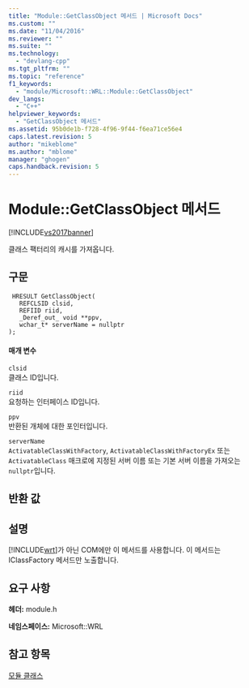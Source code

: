 ```yaml
---
title: "Module::GetClassObject 메서드 | Microsoft Docs"
ms.custom: ""
ms.date: "11/04/2016"
ms.reviewer: ""
ms.suite: ""
ms.technology: 
  - "devlang-cpp"
ms.tgt_pltfrm: ""
ms.topic: "reference"
f1_keywords: 
  - "module/Microsoft::WRL::Module::GetClassObject"
dev_langs: 
  - "C++"
helpviewer_keywords: 
  - "GetClassObject 메서드"
ms.assetid: 95b0de1b-f728-4f96-9f44-f6ea71ce56e4
caps.latest.revision: 5
author: "mikeblome"
ms.author: "mblome"
manager: "ghogen"
caps.handback.revision: 5
---
```

# Module::GetClassObject 메서드
[!INCLUDE[vs2017banner](../assembler/inline/includes/vs2017banner.md)]

클래스 팩터리의 캐시를 가져옵니다.  
  
## <a name="syntax"></a>구문  
  
```  
 HRESULT GetClassObject(  
   REFCLSID clsid,  
   REFIID riid,  
   _Deref_out_ void **ppv,  
   wchar_t* serverName = nullptr  
);  
```  
  
#### <a name="parameters"></a>매개 변수  
 `clsid`  
 클래스 ID입니다.  
  
 `riid`  
 요청하는 인터페이스 ID입니다.  
  
 `ppv`  
 반환된 개체에 대한 포인터입니다.  
  
 `serverName`  
 `ActivatableClassWithFactory`, `ActivatableClassWithFactoryEx` 또는 `ActivatableClass` 매크로에 지정된 서버 이름 또는 기본 서버 이름을 가져오는 `nullptr`입니다.  
  
## <a name="return-value"></a>반환 값  
  
## <a name="remarks"></a>설명  
 [!INCLUDE[wrt](../atl/reference/includes/wrt_md.md)]가 아닌 COM에만 이 메서드를 사용합니다. 이 메서드는 IClassFactory 메서드만 노출합니다.  
  
## <a name="requirements"></a>요구 사항  
 **헤더:** module.h  
  
 **네임스페이스:** Microsoft::WRL
 
 ## <a name="see-also"></a>참고 항목
 [모듈 클래스](../windows/module-class.md)